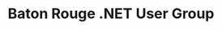 ---
state: LA
region: BatonRouge
title: "Baton Rouge .NET User Group"
group_url: http://www.brdnug.org/
topics: [ mssql, microsoft, aspnet, agile, angular, dotnet, devops, javascript, mobile, reactjs, webdev, xamarin  ]
---